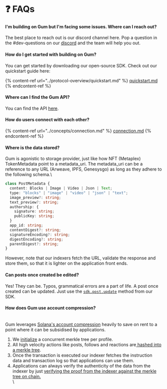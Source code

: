# ❓ FAQs

#### **I'm building on Gum but I'm facing some issues. Where can I reach out?**

The best place to reach out is our discord channel here. Pop a question in the #dev-questions on our [discord](https://discord.gg/tCswbSK5W2) and the team will help you out.

#### How do I get started with building on Gum?

You can get started by downloading our open-source SDK. Check out our quickstart guide here:

{% content-ref url="../protocol-overview/quickstart.md" %}
[quickstart.md](../protocol-overview/quickstart.md)
{% endcontent-ref %}

#### Where can I find the Gum API?

You can find the API [here](https://github.com/gumhq/sdk/tree/master/packages/gpl-core).

#### How do users connect with each other?

{% content-ref url="../concepts/connection.md" %}
[connection.md](../concepts/connection.md)
{% endcontent-ref %}

#### Where is the data stored?

Gum is agonistic to storage provider, just like how NFT (Metaplex) TokenMetadata point to a metadata\_uri. The metadata\_uri can be a reference to any URL (Arweave, IPFS, Genesysgo) as long as they adhere to the following schema.\


```typescript
class PostMetadata {
  content: Blocks | Image | Video | Json | Text;
  type: "blocks" | "image" | "video" | "json" | "text";
  image_preview?: string;
  text_preview?: string;
  authorship: {
    signature: string;
    publicKey: string;
  }
  app_id: string;
  contentDigest?: string;
  signatureEncoding?: string;
  digestEncoding?: string;
  parentDigest?: string;
}
```

However, note that our indexers fetch the URL, validate the response and store them, so that it is lighter on the application front ends.

#### Can posts once created be edited?

Yes! They can be. Typos, grammatical errors are a part of life. A post once created can be updated. Just use the [`sdk.post.update`](https://github.com/gumhq/sdk/blob/master/packages/gpl-core/src/post.ts#L63) method from our SDK.

#### How does Gum use account compression?

\
Gum leverages [Solana's account compression](https://github.com/solana-labs/solana-program-library/tree/master/account-compression) heavily to save on rent to a point where it can be subsidised by applications.&#x20;

1. We [initialize](https://github.com/gumhq/gpl/blob/master/programs/gpl\_compression/src/instructions/tree\_config.rs#L32) a concurrent merkle tree per profile.
2. All high velocity actions like posts, follows and reactions are[ hashed into a merkle tree](https://github.com/gumhq/gpl/blob/master/programs/gpl\_compression/src/instructions/post.rs#L88-L106).&#x20;
3. Once the transaction is executed our indexer fetches the instruction data and transaction log so that applications can use them.
4. Applications can always verify the authenticity of the data from the indexer by just [verifying the proof from the indexer against the merkle tree on chain. ](https://github.com/gumhq/gpl/blob/master/programs/gpl\_compression/src/utils.rs#L101)\
   \
